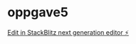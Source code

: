 # oppgave5

[Edit in StackBlitz next generation editor ⚡️](https://stackblitz.com/~/github.com/Sanja-max/oppgave5)